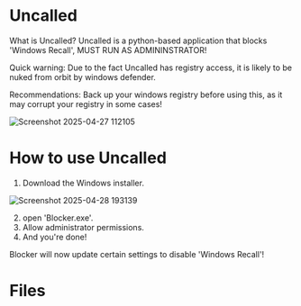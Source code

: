# Uncalled

What is Uncalled?
 Uncalled is a python-based application that blocks 'Windows Recall', MUST RUN AS ADMININSTRATOR!

 Quick warning: Due to the fact Uncalled has registry access, it is likely to be nuked from orbit by windows defender.

 Recommendations: Back up your windows registry before using this, as it may corrupt your registry in some cases!
 
 ![Screenshot 2025-04-27 112105](https://github.com/user-attachments/assets/8257dc5a-dea4-48f7-81a8-654e1b127266)

 
 
 # How to use Uncalled
 1. Download the Windows installer.
  
   ![Screenshot 2025-04-28 193139](https://github.com/user-attachments/assets/8e0a4975-9e63-4fa8-9e52-39891db6f8f7)

2. open 'Blocker.exe'.
3. Allow administrator permissions.
4. And you're done!

Blocker will now update certain settings to disable 'Windows Recall'!

# Files


